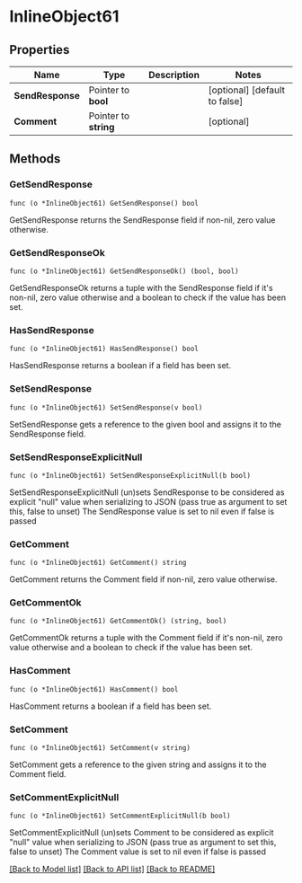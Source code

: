 # InlineObject61

## Properties

Name | Type | Description | Notes
------------ | ------------- | ------------- | -------------
**SendResponse** | Pointer to **bool** |  | [optional] [default to false]
**Comment** | Pointer to **string** |  | [optional] 

## Methods

### GetSendResponse

`func (o *InlineObject61) GetSendResponse() bool`

GetSendResponse returns the SendResponse field if non-nil, zero value otherwise.

### GetSendResponseOk

`func (o *InlineObject61) GetSendResponseOk() (bool, bool)`

GetSendResponseOk returns a tuple with the SendResponse field if it's non-nil, zero value otherwise
and a boolean to check if the value has been set.

### HasSendResponse

`func (o *InlineObject61) HasSendResponse() bool`

HasSendResponse returns a boolean if a field has been set.

### SetSendResponse

`func (o *InlineObject61) SetSendResponse(v bool)`

SetSendResponse gets a reference to the given bool and assigns it to the SendResponse field.

### SetSendResponseExplicitNull

`func (o *InlineObject61) SetSendResponseExplicitNull(b bool)`

SetSendResponseExplicitNull (un)sets SendResponse to be considered as explicit "null" value
when serializing to JSON (pass true as argument to set this, false to unset)
The SendResponse value is set to nil even if false is passed
### GetComment

`func (o *InlineObject61) GetComment() string`

GetComment returns the Comment field if non-nil, zero value otherwise.

### GetCommentOk

`func (o *InlineObject61) GetCommentOk() (string, bool)`

GetCommentOk returns a tuple with the Comment field if it's non-nil, zero value otherwise
and a boolean to check if the value has been set.

### HasComment

`func (o *InlineObject61) HasComment() bool`

HasComment returns a boolean if a field has been set.

### SetComment

`func (o *InlineObject61) SetComment(v string)`

SetComment gets a reference to the given string and assigns it to the Comment field.

### SetCommentExplicitNull

`func (o *InlineObject61) SetCommentExplicitNull(b bool)`

SetCommentExplicitNull (un)sets Comment to be considered as explicit "null" value
when serializing to JSON (pass true as argument to set this, false to unset)
The Comment value is set to nil even if false is passed

[[Back to Model list]](../README.md#documentation-for-models) [[Back to API list]](../README.md#documentation-for-api-endpoints) [[Back to README]](../README.md)


